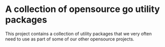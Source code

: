 # A collection of opensource go utility packages

This project contains a collection of utility packages that we very often need
to use as part of some of our other opensource projects.
